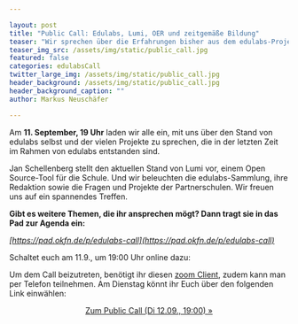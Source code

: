 ```yaml
---

layout: post
title: "Public Call: Edulabs, Lumi, OER und zeitgemäße Bildung"
teaser: "Wir sprechen über die Erfahrungen bisher aus dem edulabs-Projekt und das Lumi-Projekt stellt sich vor, eine mobile Lösung für individualisierten Unterricht."
teaser_img_src: /assets/img/static/public_call.jpg
featured: false
categories: edulabsCall
twitter_large_img: /assets/img/static/public_call.jpg
header_background: /assets/img/static/public_call.jpg
header_background_caption: ""
author: Markus Neuschäfer

---
```

Am **11. September, 19 Uhr** laden wir alle ein, mit uns über den Stand von edulabs selbst und der vielen Projekte zu sprechen, die in der letzten Zeit im Rahmen von edulabs entstanden sind. 

Jan Schellenberg stellt den aktuellen Stand von Lumi vor, einem Open Source-Tool für die Schule. Und wir beleuchten die edulabs-Sammlung, ihre Redaktion sowie die Fragen und Projekte der Partnerschulen. Wir freuen uns auf ein spannendes Treffen.

**Gibt es weitere Themen, die ihr ansprechen mögt? Dann tragt sie in das Pad zur Agenda ein:**


 *[https://pad.okfn.de/p/edulabs-call](https://pad.okfn.de/p/edulabs-call)*


 Schaltet euch am 11.9., um 19:00 Uhr online dazu:

Um dem Call beizutreten, benötigt ihr diesen [zoom Client](https://zoom.us/download#client_4meeting), zudem kann man per Telefon teilnehmen. Am Dienstag könnt ihr Euch über den folgenden Link einwählen:
           <center><a class="btn btn-lg btn-default"
              href="https://zoom.us/j/404711202"
              role="button">Zum Public Call (Di 12.09., 19:00) »</a></center><br>

